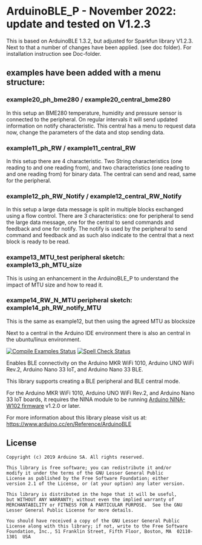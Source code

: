 # ArduinoBLE_P - November 2022: update and tested on V1.2.3

This is based on ArduinoBLE 1.3.2, but adjusted for Sparkfun library V1.2.3. Next to that a number of changes have been applied. (see doc folder). For installation instruction see Doc-folder.

## examples have been added with a menu structure:

### example20_ph_bme280 / example20_central_bme280
In this setup an BME280 temperature, humidity and pressure sensor is connected to the peripheral. On regular intervals  it will send updated information on notify characteristic. This central has a menu to request data now, change the parameters of the data and stop sending data.

### example11_ph_RW / example11_central_RW
In this setup there are 4 characteristic. Two String characteristics (one reading to and one reading from), and two characteristics (one reading to and one reading from) for binary data. The central can send and read, same for the peripheral.

### example12_ph_RW_Notify / example12_central_RW_Notify
In this setup a large data message is split in multiple blocks exchanged using a flow control. There are 3 characteristics: one for peripheral to send the large data message, one for the central to send commands and feedback and one for notify.
The notify is used by the peripheral to send command and feedback and as such also indicate to the central that a next block is ready to be read.

### exampe13_MTU_test peripheral sketch: example13_ph_MTU_size
This is using an enhancement in the ArduinoBLE_P to understand the impact of MTU size and how to read it.

### exampe14_RW_N_MTU peripheral sketch: example14_ph_RW_notify_MTU
This is the same as example12, but then using the agreed MTU as blocksize

Next to a central in the Arduino IDE environment there is also an central in the ubuntu/linux environment.


[![Compile Examples Status](https://github.com/arduino-libraries/ArduinoBLE/workflows/Compile%20Examples/badge.svg)](https://github.com/arduino-libraries/ArduinoBLE/actions?workflow=Compile+Examples) [![Spell Check Status](https://github.com/arduino-libraries/ArduinoBLE/workflows/Spell%20Check/badge.svg)](https://github.com/arduino-libraries/ArduinoBLE/actions?workflow=Spell+Check)

Enables BLE connectivity on the Arduino MKR WiFi 1010, Arduino UNO WiFi Rev.2, Arduino Nano 33 IoT, and Arduino Nano 33 BLE.

This library supports creating a BLE peripheral and BLE central mode.

For the Arduino MKR WiFi 1010, Arduino UNO WiFi Rev.2, and Arduino Nano 33 IoT boards, it requires the NINA module to be running [Arduino NINA-W102 firmware](https://github.com/arduino/nina-fw) v1.2.0 or later.


For more information about this library please visit us at:
https://www.arduino.cc/en/Reference/ArduinoBLE

## License

```
Copyright (c) 2019 Arduino SA. All rights reserved.

This library is free software; you can redistribute it and/or
modify it under the terms of the GNU Lesser General Public
License as published by the Free Software Foundation; either
version 2.1 of the License, or (at your option) any later version.

This library is distributed in the hope that it will be useful,
but WITHOUT ANY WARRANTY; without even the implied warranty of
MERCHANTABILITY or FITNESS FOR A PARTICULAR PURPOSE.  See the GNU
Lesser General Public License for more details.

You should have received a copy of the GNU Lesser General Public
License along with this library; if not, write to the Free Software
Foundation, Inc., 51 Franklin Street, Fifth Floor, Boston, MA  02110-1301  USA
```
